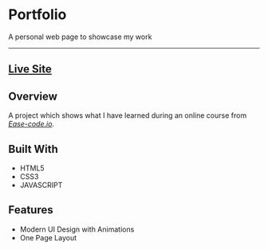# Portfolio
A personal web page to showcase my work
___

## [Live Site](https://katarzynawis.github.io/portfolio/)

## Overview

A project which shows what I have learned during an online course from [*Ease-code.io*](https://easy-code.io/).

## Built With

* HTML5
* CSS3
* JAVASCRIPT

## Features

* Modern UI Design with Animations
* One Page Layout



